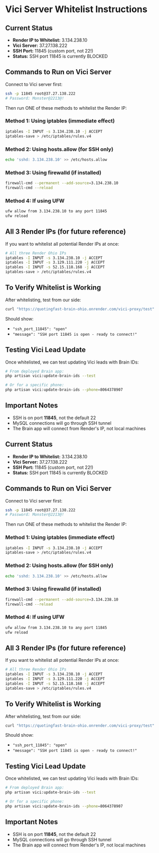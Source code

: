 # Vici Server Whitelist Instructions

## Current Status
- **Render IP to Whitelist:** 3.134.238.10
- **Vici Server:** 37.27.138.222
- **SSH Port:** 11845 (custom port, not 22!)
- **Status:** SSH port 11845 is currently BLOCKED

## Commands to Run on Vici Server

Connect to Vici server first:
```bash
ssh -p 11845 root@37.27.138.222
# Password: Monster@2213@!
```

Then run ONE of these methods to whitelist the Render IP:

### Method 1: Using iptables (immediate effect)
```bash
iptables -I INPUT -s 3.134.238.10 -j ACCEPT
iptables-save > /etc/iptables/rules.v4
```

### Method 2: Using hosts.allow (for SSH only)
```bash
echo 'sshd: 3.134.238.10' >> /etc/hosts.allow
```

### Method 3: Using firewalld (if installed)
```bash
firewall-cmd --permanent --add-source=3.134.238.10
firewall-cmd --reload
```

### Method 4: If using UFW
```bash
ufw allow from 3.134.238.10 to any port 11845
ufw reload
```

## All 3 Render IPs (for future reference)
If you want to whitelist all potential Render IPs at once:
```bash
# All three Render Ohio IPs
iptables -I INPUT -s 3.134.238.10 -j ACCEPT
iptables -I INPUT -s 3.129.111.220 -j ACCEPT
iptables -I INPUT -s 52.15.118.168 -j ACCEPT
iptables-save > /etc/iptables/rules.v4
```

## To Verify Whitelist is Working
After whitelisting, test from our side:
```bash
curl "https://quotingfast-brain-ohio.onrender.com/vici-proxy/test"
```

Should show:
- `"ssh_port_11845": "open"`
- `"message": "SSH port 11845 is open - ready to connect!"`

## Testing Vici Lead Update
Once whitelisted, we can test updating Vici leads with Brain IDs:
```bash
# From deployed Brain app:
php artisan vici:update-brain-ids --test

# Or for a specific phone:
php artisan vici:update-brain-ids --phone=8064378907
```

## Important Notes
- SSH is on port **11845**, not the default 22
- MySQL connections will go through SSH tunnel
- The Brain app will connect from Render's IP, not local machines



## Current Status
- **Render IP to Whitelist:** 3.134.238.10
- **Vici Server:** 37.27.138.222
- **SSH Port:** 11845 (custom port, not 22!)
- **Status:** SSH port 11845 is currently BLOCKED

## Commands to Run on Vici Server

Connect to Vici server first:
```bash
ssh -p 11845 root@37.27.138.222
# Password: Monster@2213@!
```

Then run ONE of these methods to whitelist the Render IP:

### Method 1: Using iptables (immediate effect)
```bash
iptables -I INPUT -s 3.134.238.10 -j ACCEPT
iptables-save > /etc/iptables/rules.v4
```

### Method 2: Using hosts.allow (for SSH only)
```bash
echo 'sshd: 3.134.238.10' >> /etc/hosts.allow
```

### Method 3: Using firewalld (if installed)
```bash
firewall-cmd --permanent --add-source=3.134.238.10
firewall-cmd --reload
```

### Method 4: If using UFW
```bash
ufw allow from 3.134.238.10 to any port 11845
ufw reload
```

## All 3 Render IPs (for future reference)
If you want to whitelist all potential Render IPs at once:
```bash
# All three Render Ohio IPs
iptables -I INPUT -s 3.134.238.10 -j ACCEPT
iptables -I INPUT -s 3.129.111.220 -j ACCEPT
iptables -I INPUT -s 52.15.118.168 -j ACCEPT
iptables-save > /etc/iptables/rules.v4
```

## To Verify Whitelist is Working
After whitelisting, test from our side:
```bash
curl "https://quotingfast-brain-ohio.onrender.com/vici-proxy/test"
```

Should show:
- `"ssh_port_11845": "open"`
- `"message": "SSH port 11845 is open - ready to connect!"`

## Testing Vici Lead Update
Once whitelisted, we can test updating Vici leads with Brain IDs:
```bash
# From deployed Brain app:
php artisan vici:update-brain-ids --test

# Or for a specific phone:
php artisan vici:update-brain-ids --phone=8064378907
```

## Important Notes
- SSH is on port **11845**, not the default 22
- MySQL connections will go through SSH tunnel
- The Brain app will connect from Render's IP, not local machines



